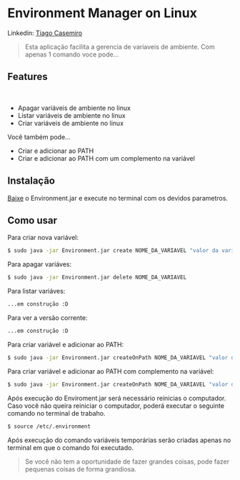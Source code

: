 # Environment Manager on Linux

Linkedin: [Tiago Casemiro](https://www.linkedin.com/in/tiago-p-58b45228)

   > Esta aplicação facilita a gerencia de variaveis de ambiente.
   > Com apenas 1 comando voce pode...
    
## Features
  
  * Apagar variáveis de ambiente no linux
  * Listar variáveis de ambiente no linux
  * Criar variáveis de ambiente no linux
 
Você também pode...
 - Criar e adicionar ao PATH
 - Criar e adicionar ao PATH com um complemento na variável

## Instalação

[Baixe](https://github.com/tiagocasemiro/Environment/blob/master/Environment.jar) o Environment.jar e execute no terminal com os devidos parametros.

## Como usar

Para criar nova variável:
```sh
$ sudo java -jar Environment.jar create NOME_DA_VARIAVEL "valor da variável"
```

Para apagar variáves:
```sh
$ sudo java -jar Environment.jar delete NOME_DA_VARIAVEL
```

Para listar variáves:
```sh
...em construção :D
```
Para ver a versão corrente:
```sh
...em construção :D
```

Para criar variável e adicionar ao PATH:
```sh
$ sudo java -jar Environment.jar createOnPath NOME_DA_VARIAVEL "valor da variável"
```

Para criar variável e adicionar ao PATH com complemento na variável:
```sh
$ sudo java -jar Environment.jar createOnPath NOME_DA_VARIAVEL "valor da variável" "complemento" 
```
Após execução do Enviroment.jar será necessário reinicias o computador. Caso você não queira reiniciar o computador, poderá executar o seguinte comando no terminal de trabaho.
```sh
$ source /etc/.environment 
```
Após execução do comando variáveis temporárias serão criadas apenas no terminal em que o comando foi executado.

> Se você não tem a oportunidade 
> de fazer grandes coisas,
> pode fazer pequenas coisas
> de forma grandiosa.
